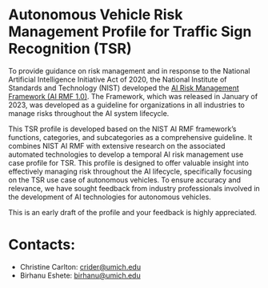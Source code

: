 # Autonomous Vehicle Risk Management Profile for Traffic Sign Recognition (TSR)

To provide guidance on risk management and in response to the National Artificial Intelligence Initiative Act of 2020, the National Institute of Standards and Technology (NIST) developed the [AI Risk Management Framework (AI RMF 1.0)](https://nvlpubs.nist.gov/nistpubs/ai/NIST.AI.100-1.pdf). The Framework, which was released in January of 2023, was developed as a guideline for organizations in all industries to manage risks throughout the AI system lifecycle. 

This TSR profile is developed based on the NIST AI RMF framework’s functions, categories, and subcategories as a comprehensive guideline. It combines NIST AI RMF with extensive research on the associated automated technologies to develop a temporal AI risk management use case profile for TSR. This profile is designed to offer valuable insight into effectively managing risk throughout the AI lifecycle, specifically focusing on the TSR use case of autonomous vehicles. To ensure accuracy and relevance, we have sought feedback from industry professionals involved in the development of AI technologies for autonomous vehicles. 

This is an early draft of the profile and your feedback is highly appreciated.

# Contacts:

 - Christine Carlton: crider@umich.edu
 - Birhanu Eshete: birhanu@umich.edu
 

